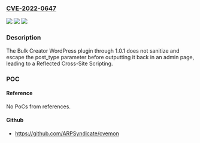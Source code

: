 ### [CVE-2022-0647](https://cve.mitre.org/cgi-bin/cvename.cgi?name=CVE-2022-0647)
![](https://img.shields.io/static/v1?label=Product&message=Bulk%20Creator&color=blue)
![](https://img.shields.io/static/v1?label=Version&message=1.0.1%3C%3D%201.0.1%20&color=brighgreen)
![](https://img.shields.io/static/v1?label=Vulnerability&message=CWE-79%20Cross-site%20Scripting%20(XSS)&color=brighgreen)

### Description

The Bulk Creator WordPress plugin through 1.0.1 does not sanitize and escape the post_type parameter before outputting it back in an admin page, leading to a Reflected Cross-Site Scripting.

### POC

#### Reference
No PoCs from references.

#### Github
- https://github.com/ARPSyndicate/cvemon

